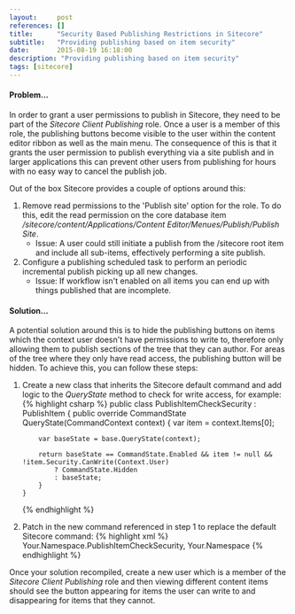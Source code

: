```yaml
---
layout:     post
references: []
title:      "Security Based Publishing Restrictions in Sitecore"
subtitle:   "Providing publishing based on item security"
date:       2015-08-19 16:18:00
description: "Providing publishing based on item security"
tags: [sitecore]
---
```


<h4>Problem...</h4>

<p>In order to grant a user permissions to publish in Sitecore, they need to be part of the <em>Sitecore Client Publishing</em> role. Once
a user is a member of this role, the publishing buttons become visible to the user within the content editor ribbon as well as the main menu.
The consequence of this is that it grants the user permission to publish everything via a site publish and in larger applications
this can prevent other users from publishing for hours with no easy way to cancel the publish job.</p>

<p>Out of the box Sitecore provides a couple of options around this:
  <ol>
    <li>Remove read permissions to the 'Publish site' option for the role. To do this, edit the read permission
    on the core database item <em>/sitecore/content/Applications/Content Editor/Menues/Publish/Publish Site</em>.
      <ul>
        <li>Issue: A user could still initiate a publish from the /sitecore root item and include all sub-items, effectively performing
        a site publish.</li>
      </ul>
    </li>
    <li>Configure a publishing scheduled task to perform an periodic incremental publish picking up all new changes.
      <ul>
        <li>Issue: If workflow isn't enabled on all items you can end up with things published that are incomplete.</li>
      </ul>
    </li>
  </ol>
</p>

<h4>Solution...</h4>

<p>A potential solution around this is to hide the publishing buttons on items which the context user doesn't have permissions to
write to, therefore only allowing them to publish sections of the tree that they can author. For areas of the tree where
they only have read access, the publishing button will be hidden. To achieve this, you can follow these steps:</p>

<ol>
	<li>Create a new class that inherits the Sitecore default command and add logic to the <em>QueryState</em> method to check for write access, for example:
    {% highlight csharp %}
public class PublishItemCheckSecurity : PublishItem
{
    public override CommandState QueryState(CommandContext context)
    {
        var item = context.Items[0];

        var baseState = base.QueryState(context);

        return baseState == CommandState.Enabled && item != null && !item.Security.CanWrite(Context.User)
            ? CommandState.Hidden
            : baseState;
        }
    }
{% endhighlight %}
  </li>
  <li>Patch in the new command referenced in step 1 to replace the default Sitecore command:
  {% highlight xml %}
<configuration xmlns:patch="http://www.sitecore.net/xmlconfig/">
  <sitecore>
    <commands>
      <command name="item:publishnow">
        <patch:attribute name="type">Your.Namespace.PublishItemCheckSecurity, Your.Namespace</patch:attribute>
      </command>
    </commands>
  </sitecore>
</configuration>
{% endhighlight %}
  </li>
</ol>

<p>Once your solution recompiled, create a new user which is a member of the <em>Sitecore Client Publishing</em> role and then
viewing different content items should see the button appearing for items the user can write to and disappearing for items that they cannot.</p>

